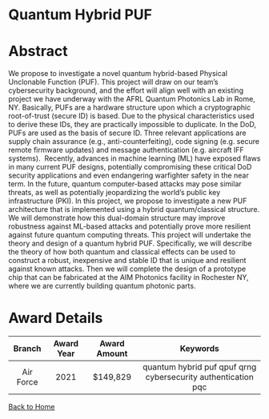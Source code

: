 
Quantum Hybrid PUF
==================

# Abstract


We propose to investigate a novel quantum hybrid-based Physical Unclonable Function (PUF). This project will draw on our team’s cybersecurity background, and the effort will align well with an existing project we have underway with the AFRL Quantum Photonics Lab in Rome, NY. Basically, PUFs are a hardware structure upon which a cryptographic root-of-trust (secure ID) is based. Due to the physical characteristics used to derive these IDs, they are practically impossible to duplicate. In the DoD, PUFs are used as the basis of secure ID. Three relevant applications are supply chain assurance (e.g., anti-counterfeiting), code signing (e.g. secure remote firmware updates) and message authentication (e.g. aircraft IFF systems).  Recently, advances in machine learning (ML) have exposed flaws in many current PUF designs, potentially compromising these critical DoD security applications and even endangering warfighter safety in the near term. In the future, quantum computer-based attacks may pose similar threats, as well as potentially jeopardizing the world’s public key infrastructure (PKI). In this project, we propose to investigate a new PUF architecture that is implemented using a hybrid quantum/classical structure. We will demonstrate how this dual-domain structure may improve robustness against ML-based attacks and potentially prove more resilient against future quantum computing threats. This project will undertake the theory and design of a quantum hybrid PUF. Specifically, we will describe the theory of how both quantum and classical effects can be used to construct a robust, inexpensive and stable ID that is unique and resilient against known attacks. Then we will complete the design of a prototype chip that can be fabricated at the AIM Photonics facility in Rochester NY, where we are currently building quantum photonic parts.  

# Award Details

|Branch|Award Year|Award Amount|Keywords|
| :---: | :---: | :---: | :---: |
|Air Force|2021|$149,829|quantum hybrid puf qpuf qrng cybersecurity authentication pqc|
  
  


[Back to Home](https://github.com/chrischow/dod_sbir_awards/DJ/#1785)